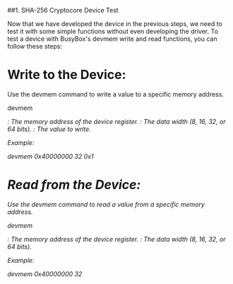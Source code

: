 ##1. SHA-256 Cryptocore Device Test 

Now that we have developed the device in the previous steps, we need to test it with some simple functions without even developing the driver. To test a device with BusyBox's devmem write and read functions, you can follow these steps:
        
# Write to the Device:
Use the devmem command to write a value to a specific memory address.

devmem <address> <width> <value>

<address>: The memory address of the device register.
<width>: The data width (8, 16, 32, or 64 bits).
<value>: The value to write.

Example:

devmem 0x40000000 32 0x1

# Read from the Device:
Use the devmem command to read a value from a specific memory address.

devmem <address> <width>

<address>: The memory address of the device register.
<width>: The data width (8, 16, 32, or 64 bits).

Example:

devmem 0x40000000 32

